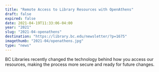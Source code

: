 ```yaml
---
title: "Remote Access to Library Resources with OpenAthens"
draft: false
expired: false
date: 2021-04-19T11:33:06-04:00
year: "2021"
slug: "2021-04-openathens"
destination: "https://library.bc.edu/newsletter/?p=1675"
imagethumb: "2021-04/openathens.jpg"
type: "news"
---
```


BC Libraries recently changed the technology behind how you access our resources, making the process more secure and ready for future changes.